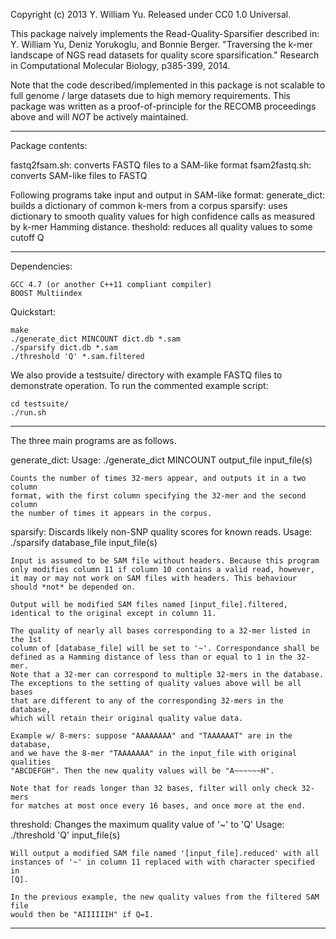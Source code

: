 Copyright (c) 2013 Y. William Yu. Released under CC0 1.0 Universal.

This package naively implements the Read-Quality-Sparsifier described in:
Y. William Yu, Deniz Yorukoglu, and Bonnie Berger. "Traversing the k-mer
landscape of NGS read datasets for quality score sparsification." Research in
Computational Molecular Biology, p385-399, 2014.

Note that the code described/implemented in this package is not scalable to
full genome / large datasets due to high memory requirements. This package was
written as a proof-of-principle for the RECOMB proceedings above and will *NOT*
be actively maintained.

-----------------------------
Package contents:

fastq2fsam.sh:  converts FASTQ files to a SAM-like format
fsam2fastq.sh:  converts SAM-like files to FASTQ

Following programs take input and output in SAM-like format:
generate_dict:  builds a dictionary of common k-mers from a corpus
     sparsify:  uses dictionary to smooth quality values for high confidence
                calls as measured by k-mer Hamming distance.
     theshold:  reduces all quality values to some cutoff Q

-----------------------------
Dependencies:

	GCC 4.7 (or another C++11 compliant compiler)
	BOOST Multiindex

Quickstart:

	make
	./generate_dict MINCOUNT dict.db *.sam
	./sparsify dict.db *.sam
	./threshold 'Q' *.sam.filtered

We also provide a testsuite/ directory with example FASTQ files to
demonstrate operation. To run the commented example script:

	cd testsuite/
	./run.sh
-----------------------------
The three main programs are as follows.

generate_dict:
Usage: ./generate_dict MINCOUNT output_file input_file(s)

	Counts the number of times 32-mers appear, and outputs it in a two column
	format, with the first column specifying the 32-mer and the second column
	the number of times it appears in the corpus.

sparsify:
Discards likely non-SNP quality scores for known reads.
Usage: ./sparsify database_file input_file(s)

	Input is assumed to be SAM file without headers. Because this program
	only modifies column 11 if column 10 contains a valid read, however,
	it may or may not work on SAM files with headers. This behaviour
	should *not* be depended on.

	Output will be modified SAM files named [input_file].filtered,
	identical to the original except in column 11.

	The quality of nearly all bases corresponding to a 32-mer listed in the 1st
	column of [database_file] will be set to '~'. Correspondance shall be
	defined as a Hamming distance of less than or equal to 1 in the 32-mer.
	Note that a 32-mer can correspond to multiple 32-mers in the database.
	The exceptions to the setting of quality values above will be all bases
	that are different to any of the corresponding 32-mers in the database,
	which will retain their original quality value data.

	Example w/ 8-mers: suppose "AAAAAAAA" and "TAAAAAAT" are in the database,
	and we have the 8-mer "TAAAAAAA" in the input_file with original qualities
	"ABCDEFGH". Then the new quality values will be "A~~~~~~H".

	Note that for reads longer than 32 bases, filter will only check 32-mers
	for matches at most once every 16 bases, and once more at the end.

threshold:
Changes the maximum quality value of '~' to 'Q'
Usage: ./threshold 'Q' input_file(s)

	Will output a modified SAM file named '[input_file].reduced' with all
	instances of '~' in column 11 replaced with with character specified in
	[Q].

	In the previous example, the new quality values from the filtered SAM file
	would then be "AIIIIIIH" if Q=I. 
-----------------------------
